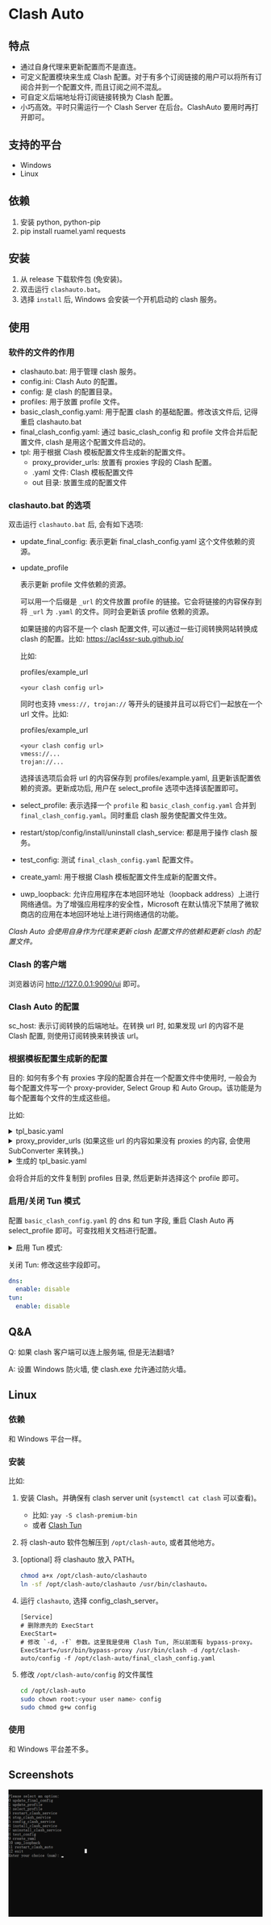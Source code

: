 # Clash Auto

## 特点

-   通过自身代理来更新配置而不是直连。
-   可定义配置模块来生成 Clash 配置。对于有多个订阅链接的用户可以将所有订阅合并到一个配置文件, 而且订阅之间不混乱。
-   可自定义后端地址将订阅链接转换为 Clash 配置。
-   小巧高效。平时只需运行一个 Clash Server 在后台。ClashAuto 要用时再打开即可。

## 支持的平台

-   Windows
-   Linux

## 依赖

1.  安装 python, python-pip
2.  pip install ruamel.yaml requests

## 安装

1.  从 release 下载软件包 (免安装)。
2.  双击运行 `clashauto.bat`。
3.  选择 `install` 后, Windows 会安装一个开机启动的 clash 服务。

## 使用

### 软件的文件的作用

-   clashauto.bat: 用于管理 clash 服务。
-   config.ini: Clash Auto 的配置。
-   config: 是 clash 的配置目录。
-   profiles: 用于放置 profile 文件。
-   basic_clash_config.yaml: 用于配置 clash 的基础配置。修改该文件后, 记得重启 clashauto.bat
-   final_clash_config.yaml: 通过 basic_clash_config 和 profile 文件合并后配置文件, clash 是用这个配置文件启动的。
-   tpl: 用于根据 Clash 模板配置文件生成新的配置文件。
    -   proxy_provider_urls: 放置有 proxies 字段的 Clash 配置。
    -   .yaml 文件: Clash 模板配置文件
    -   out 目录: 放置生成的配置文件

### clashauto.bat 的选项

双击运行 `clashauto.bat` 后, 会有如下选项:

-   update_final_config: 表示更新 final_clash_config.yaml 这个文件依赖的资源。
-   update_profile

    表示更新 profile 文件依赖的资源。

    可以用一个后缀是 `_url` 的文件放置 profile 的链接。它会将链接的内容保存到将 `_url` 为 `.yaml` 的文件。同时会更新该 profile 依赖的资源。
    
    如果链接的内容不是一个 clash 配置文件, 可以通过一些订阅转换网站转换成 clash 的配置。比如: https://acl4ssr-sub.github.io/
    
    比如:

    profiles/example_url
    
    ```
    <your clash config url>
    ```
    
    同时也支持 `vmess://, trojan://` 等开头的链接并且可以将它们一起放在一个 url 文件。比如:
    
    profiles/example_url

    ```
    <your clash config url>
    vmess://...
    trojan://...
    ```
    
    选择该选项后会将 url 的内容保存到 profiles/example.yaml, 且更新该配置依赖的资源。更新成功后, 用户在 select_profile 选项中选择该配置即可。
    
-   select_profile: 表示选择一个 `profile` 和 `basic_clash_config.yaml` 合并到 `final_clash_config.yaml`。同时重启 clash 服务使配置文件生效。
-   restart/stop/config/install/uninstall clash_service: 都是用于操作 clash 服务。
-   test_config: 测试 `final_clash_config.yaml` 配置文件。
-   create_yaml: 用于根据 Clash 模板配置文件生成新的配置文件。
-   uwp_loopback: 允许应用程序在本地回环地址（loopback address）上进行网络通信。为了增强应用程序的安全性，Microsoft 在默认情况下禁用了微软商店的应用在本地回环地址上进行网络通信的功能。

*Clash Auto 会使用自身作为代理来更新 clash 配置文件的依赖和更新 clash 的配置文件。*

### Clash 的客户端

浏览器访问 http://127.0.0.1:9090/ui 即可。

### Clash Auto 的配置

sc_host: 表示订阅转换的后端地址。在转换 url 时, 如果发现 url 的内容不是 Clash 配置, 则使用订阅转换来转换该 url。

### 根据模板配置生成新的配置

目的: 如何有多个有 proxies 字段的配置合并在一个配置文件中使用时, 一般会为每个配置文件写一个 proxy-provider, Select Group 和 Auto Group。该功能是为每个配置每个文件的生成这些组。

比如:

<details>
<summary> tpl_basic.yaml </summary>

```yaml
proxy-groups:
  - name: "Entry"
    type: select
    proxies:
      - AllAuto
      - AllSelect
      # 使用名为 "Auto" 组下的所有组
      - <Auto>
    url: http://www.gstatic.com/generate_204
    interval: 300

  - name: "AllSelect"
    type: select
    use:
      # 使用名为 "provider" 下的 providers
      - <provider>
    url: http://www.gstatic.com/generate_204
    interval: 300

  - name: "AllAuto"
    type: url-test
    proxies:
      - <Auto>
    url: http://www.gstatic.com/generate_204
    interval: 30

  # 为模板名为 "provider" 下的 providres 生成组
  - name: "Select"
    tpl_param:
      providers: ["provider"]
    type: select
    use: null
    url: http://www.gstatic.com/generate_204
    interval: 300

  - name: "Auto"
    tpl_param:
      providers: ["provider"]
    type: url-test
    use: null
    url: http://www.gstatic.com/generate_204
    interval: 300

  - name: "RuleMode"
    type: select
    proxies:
      - DIRECT
      - Entry

  - name: "RuleMode-LastMatch"
    type: select
    proxies:
      - Entry
      - DIRECT

proxy-providers:
  # 为所有 url 生成 providers
  provider:
    tpl_param:
    type: http
    url: null
    path: null
    interval: 3600
    health-check:
      enable: true
      interval: 600
      url: http://www.gstatic.com/generate_204
```

</details>

<details>
<summary> proxy_provider_urls (如果这些 url 的内容如果没有 proxies 的内容, 会使用 SubConverter 来转换。) </summary>

```yaml
https://example1.com
https://example2.com
```

</details>

<details>
<summary> 生成的 tpl_basic.yaml </summary>

```yaml
proxy-groups:
- name: Entry
  type: select
  proxies:
  - AllAuto
  - AllSelect
  - Auto-provider0
  - Auto-provider1
  url: http://www.gstatic.com/generate_204
  interval: 300
- name: AllSelect
  type: select
  use:
  - provider0
  - provider1
  url: http://www.gstatic.com/generate_204
  interval: 300
- name: AllAuto
  type: url-test
  proxies:
  - Auto-provider0
  - Auto-provider1
  url: http://www.gstatic.com/generate_204
  interval: 30
- name: Select-provider0
  type: select
  use:
  - provider0
  url: http://www.gstatic.com/generate_204
  interval: 300
- name: Select-provider1
  type: select
  use:
  - provider1
  url: http://www.gstatic.com/generate_204
  interval: 300
- name: Auto-provider0
  type: url-test
  use:
  - provider0
  url: http://www.gstatic.com/generate_204
  interval: 300
- name: Auto-provider1
  type: url-test
  use:
  - provider1
  url: http://www.gstatic.com/generate_204
  interval: 300
- name: RuleMode
  type: select
  proxies:
  - DIRECT
  - Entry
- name: RuleMode-LastMatch
  type: select
  proxies:
  - Entry
  - DIRECT
proxy-providers:
  provider0:
    type: http
    url: 
      https://example1.com
    path: proxy-providers/tpl/provider0.yaml
    interval: 3600
    health-check:
      enable: true
      interval: 600
      url: http://www.gstatic.com/generate_204
  provider1:
    type: http
    url: 
      https://example1.com
    path: proxy-providers/tpl/provider1.yaml
    interval: 3600
    health-check:
      enable: true
      interval: 600
      url: http://www.gstatic.com/generate_204
```

</details>

会将合并后的文件复制到 profiles 目录, 然后更新并选择这个 profile 即可。

### 启用/关闭 Tun 模式

配置 `basic_clash_config.yaml` 的 dns 和 tun 字段, 重启 Clash Auto 再 select_profile 即可。可查找相关文档进行配置。

<details>
<summary> 启用 Tun 模式: </summary>

```yaml
dns:
  enable: true
  listen: 0.0.0.0:53
  ipv6: false
  #default-nameserver:
  #  - 114.114.114.114
  #  #- 8.8.8.8
  enhanced-mode: fake-ip
  nameserver:
    - 223.5.5.5
    - 114.114.114.114
    #- 8.8.8.8
    #- tls://dns.rubyfish.cn:853 # DNS over TLS
    #- https://1.1.1.1/dns-query # DNS over HTTPS
  fallback:
    - https://8888.google/dns-query
    - https://1.0.0.1/dns-query
  fallback-filter:
    geoip: true
    ipcidr:
      #- 240.0.0.0/4
    #domain:
    #  - '+.google.com'
    #  - '+.facebook.com'
    #  - '+.youtube.com'
    #  - "+.github.com"
    #  - "+.githubusercontent.com"
    #  - "+.googlevideo.com"

tun:
  enable: true
  stack: system # or gvisor
  dns-hijack:
    - any:53
    - tcp://any:53
  auto-route: true
  auto-detect-interface: true # conflict with interface-name

```

</details>

关闭 Tun: 修改这些字段即可。

```yaml
dns:
  enable: disable
tun:
  enable: disable
```

## Q&A

Q: 如果 clash 客户端可以连上服务端, 但是无法翻墙?

A: 设置 Windows 防火墙, 使 clash.exe 允许通过防火墙。

## Linux

### 依赖

和 Windows 平台一样。

### 安装

比如:

1.  安装 Clash。并确保有 clash server unit (`systemctl cat clash` 可以查看)。
    -   比如: `yay -S clash-premium-bin`
    -   或者 [Clash Tun](https://github.com/Kr328/clash-premium-installer)
2.  将 clash-auto 软件包解压到 `/opt/clash-auto`, 或者其他地方。
3.  [optional] 将 clashauto 放入 PATH。

    ```sh
    chmod a+x /opt/clash-auto/clashauto
    ln -sf /opt/clash-auto/clashauto /usr/bin/clashauto。
    ```

4.  运行 `clashauto`, 选择 config_clash_server。

    ```
    [Service]
    # 删除原先的 ExecStart
    ExecStart=
    # 修改 `-d, -f` 参数。这里我是使用 Clash Tun, 所以前面有 bypass-proxy。
    ExecStart=/usr/bin/bypass-proxy /usr/bin/clash -d /opt/clash-auto/config -f /opt/clash-auto/final_clash_config.yaml
    ```

5.  修改 `/opt/clash-auto/config` 的文件属性

    ```sh
    cd /opt/clash-auto
    sudo chown root:<your user name> config
    sudo chmod g+w config
    ```

### 使用

和 Windows 平台差不多。

## Screenshots

![](./screenshots/clashauto.png)
